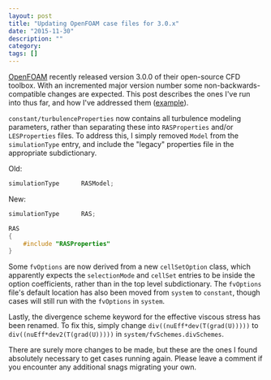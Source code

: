 ```yaml
---
layout: post
title: "Updating OpenFOAM case files for 3.0.x"
date: "2015-11-30"
description: ""
category:
tags: []
---
```


[OpenFOAM](http://openfoam.org) recently released version 3.0.0 of their open-source CFD toolbox. With an incremented major version number some non-backwards-compatible changes are expected. This post describes the ones I've run into thus far, and how I've addressed them ([example](https://github.com/petebachant/UNH-RVAT-turbinesFoam/commit/b5ccda0b0c139e1f5d45b2802f25f719def94002)).

`constant/turbulenceProperties` now contains all turbulence modeling parameters, rather than separating these into `RASProperties` and/or `LESProperties` files. To address this, I simply removed `Model` from the `simulationType` entry, and include the "legacy" properties file in the appropriate subdictionary.

Old:

```c++
simulationType      RASModel;
```

New:

```c++
simulationType      RAS;

RAS
{
    #include "RASProperties"
}
```

Some `fvOptions` are now derived from a new `cellSetOption` class, which apparently expects the `selectionMode` and `cellSet` entries to be inside the option coefficients, rather than in the top level subdictionary. The `fvOptions` file's default location has also been moved from `system` to `constant`, though cases will still run with the `fvOptions` in `system`.

Lastly, the divergence scheme keyword for the effective viscous stress has been renamed. To fix this, simply change `div((nuEff*dev(T(grad(U)))))` to `div((nuEff*dev2(T(grad(U)))))` in `system/fvSchemes.divSchemes`.

There are surely more changes to be made, but these are the ones I found absolutely necessary to get cases running again. Please leave a comment if you encounter any additional snags migrating your own.
